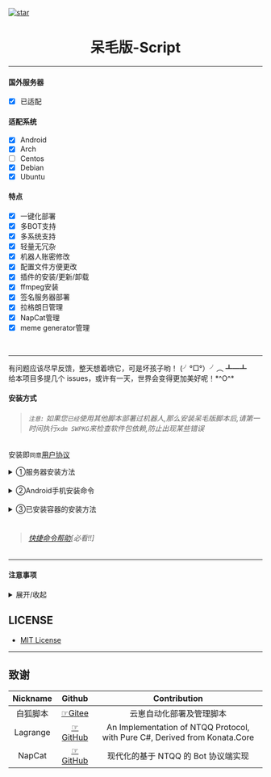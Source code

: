 <a href='https://gitee.com/Misaka21011/Yunzai-Bot-Shell/stargazers'><img src='https://gitee.com/Misaka21011/Yunzai-Bot-Shell/badge/star.svg?theme=dark' alt='star'></img></a>
<h1 align="center">呆毛版-Script</h1>
<hr/>

#### 国外服务器

- [x] 已适配

#### 适配系统
- [x] Android
- [x] Arch
- [ ] Centos
- [x] Debian
- [x] Ubuntu

#### 特点
- [x] 一键化部署
- [x] 多BOT支持
- [x] 多系统支持
- [x] 轻量无冗杂
- [x] 机器人账密修改
- [x] 配置文件方便更改
- [x] 插件的安装/更新/卸载
- [x] ffmpeg安装
- [x] 签名服务器部署
- [x] 拉格朗日管理
- [x] NapCat管理
- [x] meme generator管理

<br>
<hr/>

<p>有问题应该尽早反馈，整天想着喷它，可是坏孩子哟！ (╯°□°）╯︵ ┻━┻<br>
给本项目多提几个 issues，或许有一天，世界会变得更加美好呢！*^O^* </p>


#### 安装方式

> ###### `注意:` 如果您`已经`使用其他脚本部署过机器人,那么安装呆毛版脚本后,请第一时间执行`xdm SWPKG`来检查软件包依赖,防止出现某些错误

安装即`同意`[用户协议](https://gitee.com/Misaka21011/Yunzai-Bot-Shell/blob/master/Manage/用户协议.txt)

<details markdown='1'><summary>①服务器安装方法</summary>

##### 服务器安装命令

```
su
```

```
bash <(curl -sL https://gitee.com/Misaka21011/Yunzai-Bot-Shell/raw/master/install.sh)
```

</details>
<br/>
<details markdown='1'><summary>②Android手机安装命令</summary>

##### 安卓手机

 ###### 按照此文档部署
>[部署文档地址](https://gitee.com/Misaka21011/Yunzai-Bot-Shell/blob/master/Markdown/Tmoe.md)
>[文件管理文档地址](https://gitee.com/Misaka21011/Yunzai-Bot-Shell/blob/master/Markdown/MT-Termux.md)

</details>
<br/>
<details markdown='1'><summary>③已安装容器的安装方法</summary>

##### 已安装容器
###### 注意:除非您知道您在干什么,否则请不要使用该项!!!

```
bash <(curl -sL https://gitee.com/Misaka21011/Yunzai-Bot-Shell/raw/master/install.sh)
```

</details>
<br>

> ###### [快捷命令帮助](https://gitee.com/Misaka21011/Yunzai-Bot-Shell/blob/master/wiki.md)[必看!!]

<hr>

#### 注意事项

<details markdown='1'><summary>展开/收起</summary>

>打开呆毛版脚本的命令
```
xdm
```
>获取呆毛版脚本帮助的命令
```
xdm help
```
>修复呆毛版脚本打不开的命令
```
bash <(curl -sL https://gitee.com/Misaka21011/Yunzai-Bot-Shell/raw/master/install.sh)
```
>删除呆毛版脚本的命令
```
rm /usr/local/bin/xdm
```

</details>


## LICENSE
- [MIT License](https://gitee.com/Misaka21011/Yunzai-Bot-Shell/raw/master/LICENSE)

---
## 致谢
| Nickname | Github | Contribution |
| :--------: | :--------: | :--------: |
| 白狐脚本 | [☞Gitee](https://gitee.com/baihu433/Yunzai-Bot-Shell) | 云崽自动化部署及管理脚本 |
| Lagrange | [☞GitHub](https://github.com/LagrangeDev/Lagrange.Core) | An Implementation of NTQQ Protocol, with Pure C#, Derived from Konata.Core |
| NapCat | [☞GitHub](https://napneko.github.io/) | 现代化的基于 NTQQ 的 Bot 协议端实现 |
